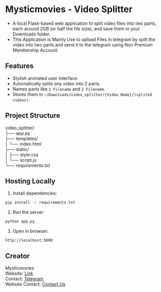 # Mysticmovies - Video Splitter

- A local Flask-based web application to split video files into two parts, each around 2GB (or half the file size), and save them in your Downloads folder.
- This Application is Mainly Use to upload Files in telegram by split the video into two parts and send it to the telegram using Non Premium Membership Account.

## Features
- Stylish animated user interface.
- Automatically splits any video into 2 parts.
- Names parts like `1 Filename` and `2 Filename`.
- Stores them in `~/Downloads/video_splitter/{Video Name}/(splited videos)`.

## Project Structure
video_splitter/<br>
├── app.py<br>
├── templates/<br>
 │   └── index.html<br>
├── static/<br>
 │   ├── style.css<br>
 │   └── script.js<br>
└── requirements.txt<br>

## Hosting Locally
1. Install dependencies:
```bash
pip install -r requirements.txt
```

2. Run the server:
```bash
python app.py
```

3. Open in browser:
```
http://localhost:5000
```

## Creator
Mysticmovies  
Website: [Link](https://mysticmovies.site)<br>
Contact: [Telegram](https://telegram.me/imrankhan95)<br>
Website Contact: [Contact Us](https://mysticmovies.site/contact)
